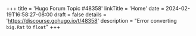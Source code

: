 +++
title = 'Hugo Forum Topic #48358'
linkTitle = 'Home'
date = 2024-02-19T16:58:27-08:00
draft = false
details = 'https://discourse.gohugo.io/t/48358'
description = "Error converting `big.Rat` to `float`"
+++
